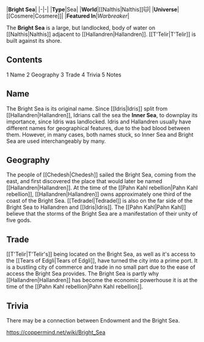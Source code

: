 |**Bright Sea**|
|-|-|
|**Type**|Sea|
|**World**|[[Nalthis\|Nalthis]]🐱︎|
|**Universe**|[[Cosmere\|Cosmere]]|
|**Featured In**|*Warbreaker*|

The **Bright Sea** is a large, but landlocked, body of water on [[Nalthis\|Nalthis]] adjacent to [[Hallandren\|Hallandren]]. [[T'Telir\|T'Telir]] is built against its shore.

## Contents

1 Name
2 Geography
3 Trade
4 Trivia
5 Notes


## Name
The Bright Sea is its original name. Since [[Idris\|Idris]] split from [[Hallandren\|Hallandren]], Idrians call the sea the **Inner Sea**, to downplay its importance, since Idris was landlocked. Idris and Hallandren usually have different names for geographical features, due to the bad blood between them. However, in many cases, both names stuck, so Inner Sea and Bright Sea are used interchangeably by many.

## Geography
The people of [[Chedesh\|Chedesh]] sailed the Bright Sea, coming from the east, and first discovered the place that would later be named [[Hallandren\|Hallandren]].
At the time of the [[Pahn Kahl rebellion\|Pahn Kahl rebellion]], [[Hallandren\|Hallandren]] owns approximately one third of the coast of the Bright Sea.
[[Tedradel\|Tedradel]] is also on the far side of the Bright Sea to Hallandren and [[Idris\|Idris]].
The [[Pahn Kahl\|Pahn Kahl]] believe that the storms of the Bright Sea are a manifestation of their unity of five gods.

## Trade
[[T'Telir\|T'Telir's]] being located on the Bright Sea, as well as it's access to the [[Tears of Edgli\|Tears of Edgli]], have turned the city into a prime port. It is a bustling city of commerce and trade in no small part due to the ease of access the Bright Sea provides. The Bright Sea is partly why [[Hallandren\|Hallandren]] has become the economic powerhouse it is at the time of the [[Pahn Kahl rebellion\|Pahn Kahl rebellion]]. 

## Trivia
There may be a connection between Endowment and the Bright Sea.



https://coppermind.net/wiki/Bright_Sea